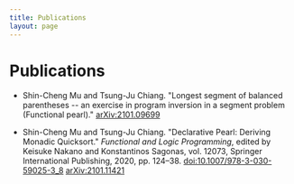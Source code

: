 ```yaml
---
title: Publications
layout: page
---
```


# Publications

- Shin-Cheng Mu and Tsung-Ju Chiang.
  "Longest segment of balanced parentheses -- an exercise in program inversion in a segment problem (Functional pearl)."
  [arXiv:2101.09699](https://arxiv.org/abs/2101.09699)

- Shin-Cheng Mu and Tsung-Ju Chiang.
  "Declarative Pearl: Deriving Monadic Quicksort."
  _Functional and Logic Programming_, edited by Keisuke Nakano and Konstantinos Sagonas, vol. 12073, Springer International Publishing, 2020, pp. 124–38.
  [doi:10.1007/978-3-030-59025-3_8](https://doi.org/10.1007/978-3-030-59025-3_8)
  [arXiv:2101.11421](https://arxiv.org/abs/2101.11421)